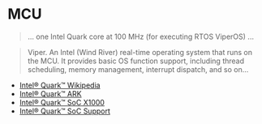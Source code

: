 # MCU

> ... one Intel Quark core at 100 MHz (for executing RTOS ViperOS) ...

> Viper. An Intel (Wind River) real-time operating system that runs on the MCU. It provides basic OS function support, including thread scheduling, memory management, interrupt dispatch, and so on...

- [Intel® Quark™ Wikipedia](https://en.wikipedia.org/wiki/Intel_Quark)
- [Intel® Quark™ ARK](http://ark.intel.com/products/family/79047/Intel-Quark-SoC)
- [Intel® Quark™ SoC X1000 ](http://ark.intel.com/es/products/79084/Intel-Quark-SoC-X1000-16K-Cache-400-MHz)
- [Intel® Quark™ SoC Support](http://www.intel.com/content/www/us/en/support/processors/embedded-processors/intel-quark-soc.html)
